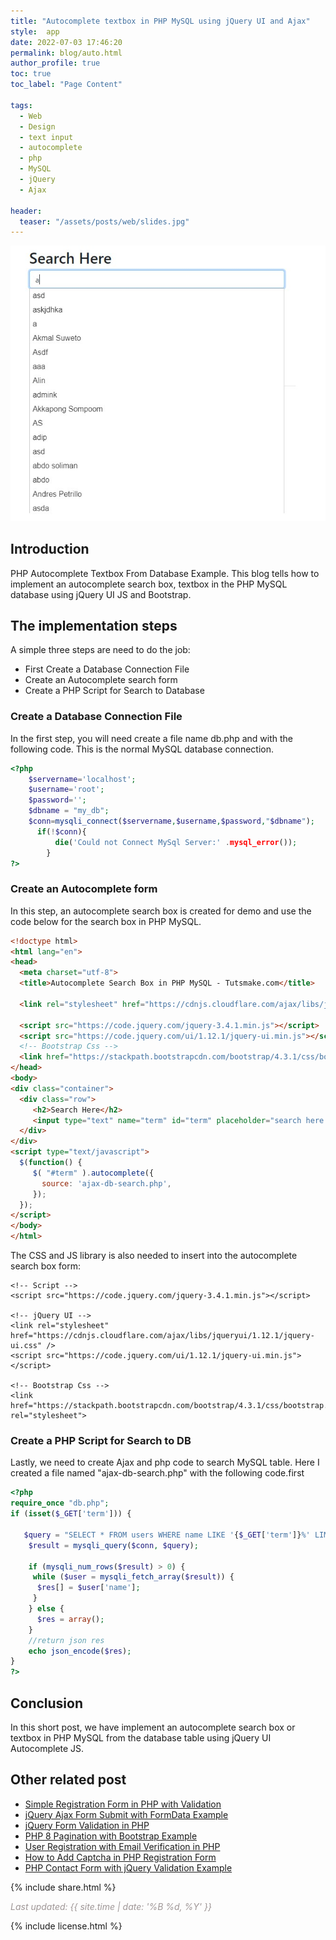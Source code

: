```yaml
---
title: "Autocomplete textbox in PHP MySQL using jQuery UI and Ajax"
style:  app
date: 2022-07-03 17:46:20
permalink: blog/auto.html
author_profile: true
toc: true
toc_label: "Page Content"

tags:
  - Web
  - Design
  - text input
  - autocomplete
  - php
  - MySQL
  - jQuery
  - Ajax

header:
  teaser: "/assets/posts/web/slides.jpg"
---
```

![autocomplete](/assets/posts/autocomplete/autocomplete.jpg)

## Introduction
PHP Autocomplete Textbox From Database Example. This blog tells how to implement an autocomplete search box, textbox in the PHP MySQL database using jQuery UI JS and Bootstrap.

## The implementation steps
A simple three steps are need to do the job:

- First Create a Database Connection File
- Create an Autocomplete search form
- Create a PHP Script for Search to Database

### Create a Database Connection File

In the first step, you will need create a file name db.php and with the following code. This is the normal MySQL database connection.

```php
<?php
    $servername='localhost';
    $username='root';
    $password='';
    $dbname = "my_db";
    $conn=mysqli_connect($servername,$username,$password,"$dbname");
      if(!$conn){
          die('Could not Connect MySql Server:' .mysql_error());
        }
?>
```
### Create an Autocomplete form

In this step, an autocomplete search box is created for demo and use the code below for the search box in PHP MySQL.

```html
<!doctype html>
<html lang="en">
<head>
  <meta charset="utf-8">
  <title>Autocomplete Search Box in PHP MySQL - Tutsmake.com</title>

  <link rel="stylesheet" href="https://cdnjs.cloudflare.com/ajax/libs/jqueryui/1.12.1/jquery-ui.css" />

  <script src="https://code.jquery.com/jquery-3.4.1.min.js"></script>
  <script src="https://code.jquery.com/ui/1.12.1/jquery-ui.min.js"></script>
  <!-- Bootstrap Css -->
  <link href="https://stackpath.bootstrapcdn.com/bootstrap/4.3.1/css/bootstrap.min.css" rel="stylesheet">
</head>
<body>
<div class="container">
  <div class="row">
     <h2>Search Here</h2>
     <input type="text" name="term" id="term" placeholder="search here...." class="form-control">
  </div>
</div>
<script type="text/javascript">
  $(function() {
     $( "#term" ).autocomplete({
       source: 'ajax-db-search.php',
     });
  });
</script>
</body>
</html>
```
The CSS and JS library is also needed to insert into the autocomplete search box form:

```
<!-- Script -->
<script src="https://code.jquery.com/jquery-3.4.1.min.js"></script>

<!-- jQuery UI -->
<link rel="stylesheet" href="https://cdnjs.cloudflare.com/ajax/libs/jqueryui/1.12.1/jquery-ui.css" />
<script src="https://code.jquery.com/ui/1.12.1/jquery-ui.min.js"></script>

<!-- Bootstrap Css -->
<link href="https://stackpath.bootstrapcdn.com/bootstrap/4.3.1/css/bootstrap.min.css" rel="stylesheet">
```
### Create a PHP Script for Search to DB

Lastly, we need to create Ajax and php code to search MySQL table. Here I created a file named "ajax-db-search.php" with the following code.first

```php
<?php
require_once "db.php";
if (isset($_GET['term'])) {

   $query = "SELECT * FROM users WHERE name LIKE '{$_GET['term']}%' LIMIT 25";
    $result = mysqli_query($conn, $query);

    if (mysqli_num_rows($result) > 0) {
     while ($user = mysqli_fetch_array($result)) {
      $res[] = $user['name'];
     }
    } else {
      $res = array();
    }
    //return json res
    echo json_encode($res);
}
?>
```
## Conclusion
In this short post, we have implement an autocomplete search box or textbox in PHP MySQL from the database table using jQuery UI Autocomplete JS.

## Other related post

- [Simple Registration Form in PHP with Validation](https://www.tutsmake.com/simple-registration-form-in-php-with-validation/)
- [jQuery Ajax Form Submit with FormData Example](https://www.tutsmake.com/jquery-ajax-form-submit-with-formdata-example/)
- [jQuery Form Validation in PHP](https://www.tutsmake.com/jquery-form-validation-in-php/)
- [PHP 8 Pagination with Bootstrap Example](https://www.tutsmake.com/php-8-pagination-with-bootstrap-example/)
- [User Registration with Email Verification in PHP](https://www.tutsmake.com/user-registration-with-email-verification-in-php/)
- [How to Add Captcha in PHP Registration Form](https://www.tutsmake.com/how-to-add-captcha-in-php-registration-form/)
- [PHP Contact Form with jQuery Validation Example](https://www.tutsmake.com/php-contact-form-with-jquery-validation-example/)


<p>
{% include  share.html %}
</p>

<span style="color:#9e9696"><i> Last updated: {{ site.time | date: '%B %d, %Y' }} </i></span>

<p>
{% include  license.html %}
</p>
